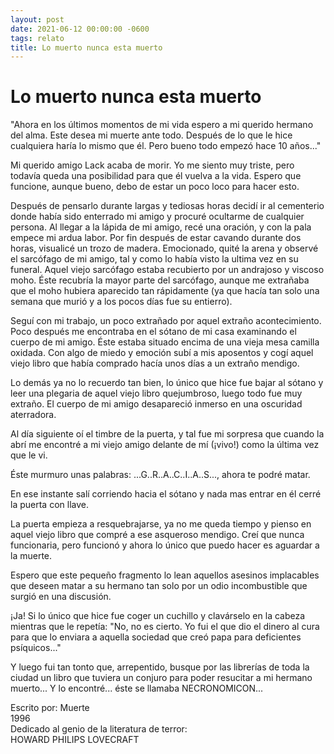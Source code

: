 ```yaml
---
layout: post
date: 2021-06-12 00:00:00 -0600
tags: relato
title: Lo muerto nunca esta muerto
---
```


# Lo muerto nunca esta muerto

"Ahora en los últimos momentos de mi vida espero a mi querido hermano
del alma. Este desea mi muerte ante todo. Después de lo que le hice
cualquiera haría lo mismo que él. Pero bueno todo empezó hace 10
años..."

Mi querido amigo Lack acaba de morir. Yo me siento muy triste, pero
todavía queda una posibilidad para que él vuelva a la vida. Espero que
funcione, aunque bueno, debo de estar un poco loco para hacer esto.

Después de pensarlo durante largas y tediosas horas decidí ir al
cementerio donde había sido enterrado mi amigo y procuré ocultarme de
cualquier persona. Al llegar a la lápida de mi amigo, recé una oración,
y con la pala empece mi ardua labor. Por fin después de estar cavando
durante dos horas, visualicé un trozo de madera. Emocionado, quité la
arena y observé el sarcófago de mi amigo, tal y como lo había visto la
ultima vez en su funeral. Aquel viejo sarcófago estaba recubierto por
un andrajoso y viscoso moho. Éste recubría la mayor parte del
sarcófago, aunque me extrañaba que el moho hubiera aparecido tan
rápidamente (ya que hacía tan solo una semana que murió y a los pocos
días fue su entierro).

Seguí con mi trabajo, un poco extrañado por aquel extraño
acontecimiento. Poco después me encontraba en el sótano de mi casa
examinando el cuerpo de mi amigo. Éste estaba situado encima de una
vieja mesa camilla oxidada. Con algo de miedo y emoción subí a mis
aposentos y cogí aquel viejo libro que había comprado hacía unos días a
un extraño mendigo.

Lo demás ya no lo recuerdo tan bien, lo único que hice fue bajar al
sótano y leer una plegaria de aquel viejo libro quejumbroso, luego todo
fue muy extraño. El cuerpo de mi amigo desapareció inmerso en una
oscuridad aterradora.

Al día siguiente oí el timbre de la puerta, y tal fue mi sorpresa que
cuando la abrí me encontré a mi viejo amigo delante de mí (¡vivo!) como
la última vez que le vi.

Éste murmuro unas palabras: ...G..R..A..C..I..A..S..., ahora te podré
matar.

En ese instante salí corriendo hacia el sótano y nada mas entrar en él
cerré la puerta con llave.

La puerta empieza a resquebrajarse, ya no me queda tiempo y pienso en
aquel viejo libro que compré a ese asqueroso mendigo. Creí que nunca
funcionaria, pero funcionó y ahora lo único que puedo hacer es aguardar
a la muerte.

Espero que este pequeño fragmento lo lean aquellos asesinos implacables
que deseen matar a su hermano tan solo por un odio incombustible que
surgió en una discusión.

¡Ja! Si lo único que hice fue coger un cuchillo y clavárselo en la
cabeza mientras que le repetía: "No, no es cierto. Yo fui el que dio el
dinero al cura para que lo enviara a aquella sociedad que creó papa
para deficientes psíquicos..."

Y luego fui tan tonto que, arrepentido, busque por las librerías de
toda la ciudad un libro que tuviera un conjuro para poder resucitar a
mi hermano muerto... Y lo encontré... éste se llamaba NECRONOMICON...

Escrito por: Muerte  
1996  
Dedicado al genio de la literatura de terror:  
HOWARD PHILIPS LOVECRAFT